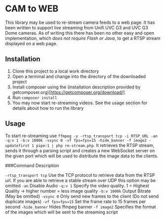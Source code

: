 # CAM to WEB

This library may be used to re-stream camera feeds to a web page. It has been written to support live streaming from Unifi UVC G3 and UVC G3 Dome cameras. As of writing this there has been no other easy and open implementation, which *does not require Flash or Java*, to get a RTSP stream displayed on a web page.



## Installation

1. Clone this project to a local work directory
2. Open a terminal and change into the directory of the downloaded project
3. Install composer using the (installation description provided by getcomposer.org)[https://getcomposer.org/download/]
4. Run `composer install`
5. You may now start re-streaming videos. See the usage section for details about how to run the library



## Usage

 To start re-streaming use `ffmpeg -y -rtsp_transport tcp -i RTSP_URL -an -q:v 1 -b:v 1000k -vsync 0 -vf fps=fps=15 -hide_banner -f image2 -updatefirst 1 pipe:1 | php re-stream.php`. It retrieves the RTSP stream, sends it through a parsing script and creates a new WebSocket server on the given port which will be used to distribute the image data to the clients.



###Command Description

`-rtsp_transport tcp` Use the TCP protocol to retrieve data from the RTSP url. If you are able to retrieve a stable stream over UDP this option may be omitted
`-an` Disable Audio
`-q:v 1` Specify the video quality. 1 = Highest Quality -> higher number = less image quality
`-b:v 1000k` Output Bitrate (May be omitted)
`-vsync 0` Only send new frames to the client (Do not send duplicate images)
`-vf fps=fps=15` Set the frame rate to 15 frames per second
`-hide_banner` Hides ffmpeg banner
`-f image2` Specifies the format of the images which will be sent to the streaming script
